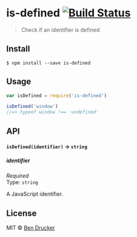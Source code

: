 # is-defined [![Build Status](https://travis-ci.org/bendrucker/is-defined.svg?branch=master)](https://travis-ci.org/bendrucker/is-defined)

> Check if an identifier is defined


## Install

```
$ npm install --save is-defined
```


## Usage

```js
var isDefined = require('is-defined')

isDefined('window')
//=> typeof window !== 'undefined'
```

## API

#### `isDefined(identifier)` -> `string`

##### identifier

*Required*  
Type: `string`

A JavaScript identifier.


## License

MIT © [Ben Drucker](http://bendrucker.me)
